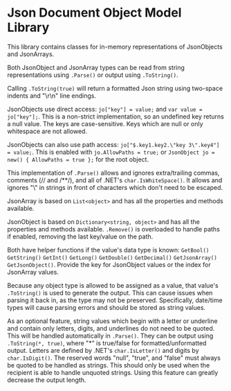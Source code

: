 # Json Document Object Model Library

This library contains classes for in-memory representations of JsonObjects and JsonArrays.

Both JsonObject and JsonArray types can be read from string representations using `.Parse()` or output using `.ToString()`.

Calling `.ToString(true)` will return a formatted Json string using two-space indents and "\r\n" line endings.

JsonObjects use direct access: `jo["key"] = value;` and `var value = jo["key"];`. This is a non-strict implementation, so an undefined key returns a null value. The keys are case-sensitive. Keys which are null or only whitespace are not allowed.

JsonObjects can also use path access: `jo["$.key1.key2.\"key 3\".key4"] = value;`. This is enabled with `jo.AllowPaths = true;` or `JsonObject jo = new() { AllowPaths = true };` for the root object.

This implementation of `.Parse()` allows and ignores extra/trailing commas, comments (// and /**/), and all of .NET's `char.IsWhiteSpace()`. It allows and ignores "\\" in strings in front of characters which don't need to be escaped.

JsonArray is based on `List<object>` and has all the properties and methods available.

JsonObject is based on `Dictionary<string, object>` and has all the properties and methods available. `.Remove()` is overloaded to handle paths if enabled, removing the last key/value on the path.

Both have helper functions if the value's data type is known: `GetBool()` `GetString()` `GetInt()` `GetLong()` `GetDouble()` `GetDecimal()` `GetJsonArray()` `GetJsonObject()`. Provide the key for JsonObject values or the index for JsonArray values.

Because any object type is allowed to be assigned as a value, that value's `.ToString()` is used to generate the output. This can cause issues when parsing it back in, as the type may not be preserved. Specifically, date/time types will cause parsing errors and should be stored as string values.

As an optional feature, string values which begin with a letter or underline and contain only letters, digits, and underlines do not need to be quoted. This will be handled automatically in `.Parse()`. They can be output using `.ToString(*, true)`, where "\*" is true/false for formatted/unformatted output. Letters are defined by .NET's `char.IsLetter()` and digits by `char.IsDigit()`. The reserved words "null", "true", and "false" must always be quoted to be handled as strings. This should only be used when the recipient is able to handle unquoted strings. Using this feature can greatly decrease the output length.